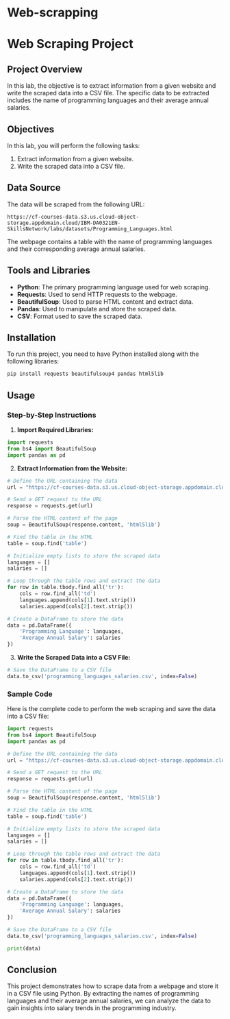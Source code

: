 # Web-scrapping

# Web Scraping Project

## Project Overview

In this lab, the objective is to extract information from a given website and write the scraped data into a CSV file. The specific data to be extracted includes the name of programming languages and their average annual salaries.

## Objectives

In this lab, you will perform the following tasks:

1. Extract information from a given website.
2. Write the scraped data into a CSV file.

## Data Source

The data will be scraped from the following URL:

```
https://cf-courses-data.s3.us.cloud-object-storage.appdomain.cloud/IBM-DA0321EN-SkillsNetwork/labs/datasets/Programming_Languages.html
```

The webpage contains a table with the name of programming languages and their corresponding average annual salaries.

## Tools and Libraries

- **Python**: The primary programming language used for web scraping.
- **Requests**: Used to send HTTP requests to the webpage.
- **BeautifulSoup**: Used to parse HTML content and extract data.
- **Pandas**: Used to manipulate and store the scraped data.
- **CSV**: Format used to save the scraped data.

## Installation

To run this project, you need to have Python installed along with the following libraries:

```bash
pip install requests beautifulsoup4 pandas html5lib
```

## Usage

### Step-by-Step Instructions

1. **Import Required Libraries:**

```python
import requests
from bs4 import BeautifulSoup
import pandas as pd
```

2. **Extract Information from the Website:**

```python
# Define the URL containing the data
url = "https://cf-courses-data.s3.us.cloud-object-storage.appdomain.cloud/IBM-DA0321EN-SkillsNetwork/labs/datasets/Programming_Languages.html"

# Send a GET request to the URL
response = requests.get(url)

# Parse the HTML content of the page
soup = BeautifulSoup(response.content, 'html5lib')

# Find the table in the HTML
table = soup.find('table')

# Initialize empty lists to store the scraped data
languages = []
salaries = []

# Loop through the table rows and extract the data
for row in table.tbody.find_all('tr'):
    cols = row.find_all('td')
    languages.append(cols[1].text.strip())
    salaries.append(cols[2].text.strip())

# Create a DataFrame to store the data
data = pd.DataFrame({
    'Programming Language': languages,
    'Average Annual Salary': salaries
})
```

3. **Write the Scraped Data into a CSV File:**

```python
# Save the DataFrame to a CSV file
data.to_csv('programming_languages_salaries.csv', index=False)
```

### Sample Code

Here is the complete code to perform the web scraping and save the data into a CSV file:

```python
import requests
from bs4 import BeautifulSoup
import pandas as pd

# Define the URL containing the data
url = "https://cf-courses-data.s3.us.cloud-object-storage.appdomain.cloud/IBM-DA0321EN-SkillsNetwork/labs/datasets/Programming_Languages.html"

# Send a GET request to the URL
response = requests.get(url)

# Parse the HTML content of the page
soup = BeautifulSoup(response.content, 'html5lib')

# Find the table in the HTML
table = soup.find('table')

# Initialize empty lists to store the scraped data
languages = []
salaries = []

# Loop through the table rows and extract the data
for row in table.tbody.find_all('tr'):
    cols = row.find_all('td')
    languages.append(cols[1].text.strip())
    salaries.append(cols[2].text.strip())

# Create a DataFrame to store the data
data = pd.DataFrame({
    'Programming Language': languages,
    'Average Annual Salary': salaries
})

# Save the DataFrame to a CSV file
data.to_csv('programming_languages_salaries.csv', index=False)

print(data)
```

## Conclusion

This project demonstrates how to scrape data from a webpage and store it in a CSV file using Python. By extracting the names of programming languages and their average annual salaries, we can analyze the data to gain insights into salary trends in the programming industry.

